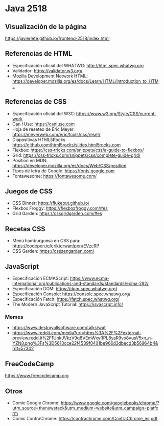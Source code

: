 # Java 2518

## Visualización de la página

https://javierlete.github.io/frontend-2518/index.html

## Referencias de HTML

* Especificación oficial del WHATWG: http://html.spec.whatwg.org
* Validador: https://validator.w3.org/
* Mozilla Development Network HTML: https://developer.mozilla.org/es/docs/Learn/HTML/Introduction_to_HTML

## Referencias de CSS

* Especificación oficial del W3C: https://www.w3.org/Style/CSS/current-work
* Can I Use:  https://caniuse.com
* Hoja de reseteo de Eric Meyer: https://meyerweb.com/eric/tools/css/reset/
* Diapositivas HTML5Rocks: https://github.com/html5rocks/slides.html5rocks.com
* Flexbox: https://css-tricks.com/snippets/css/a-guide-to-flexbox/
* Grid: https://css-tricks.com/snippets/css/complete-guide-grid/
* Position en MDN: https://developer.mozilla.org/es/docs/Web/CSS/position
* Tipos de letra de Google: https://fonts.google.com
* Fontawesome: https://fontawesome.com/

## Juegos de CSS

* CSS Dinner: https://flukeout.github.io/
* Flexbox Froggy: https://flexboxfroggy.com/#es
* Grid Garden: https://cssgridgarden.com/#es

## Recetas CSS

* Menú hamburguesa en CSS pura: https://codepen.io/erikterwan/pen/EVzeRP
* CSS Garden: https://csszengarden.com/

## JavaScript

* Especificación ECMAScript: https://www.ecma-international.org/publications-and-standards/standards/ecma-262/
* Especificación DOM: https://dom.spec.whatwg.org/
* Especificación Console: https://console.spec.whatwg.org/
* Especificación Fetch: https://fetch.spec.whatwg.org/
* The Modern JavaScript Tutorial: https://javascript.info/

### Memes

* https://www.destroyallsoftware.com/talks/wat
* https://www.reddit.com/media?url=https%3A%2F%2Fexternal-preview.redd.it%2F1UhkJVkzV9q8VEmWxyRPL8yaR9vo8vusV5xn_n-YZN8.png%3Fs%3D5610cce22f4539f0401be966d3dbecd3b56964b4&rdt=57342

## FreeCodeCamp

https://www.freecodecamp.org

## Otros

* Comic Google Chrome: https://www.google.com/googlebooks/chrome/?utm_source=thenewstack&utm_medium=website&utm_campaign=platform
* Comic ContraChrome: https://contrachrome.com/ContraChrome_es.pdf

